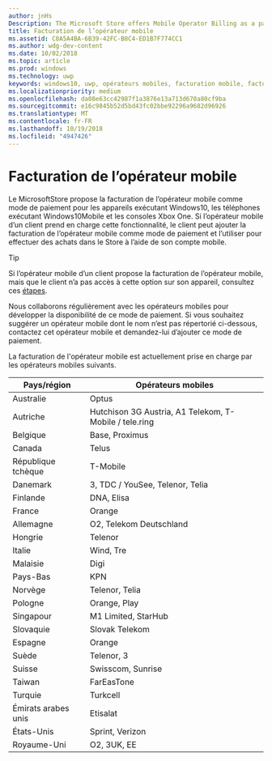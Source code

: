 ```yaml
---
author: jnHs
Description: The Microsoft Store offers Mobile Operator Billing as a payment method for mobile operators who support this capability.
title: Facturation de l’opérateur mobile
ms.assetid: C8A5A4BA-6B39-42FC-B8C4-ED1B7F774CC1
ms.author: wdg-dev-content
ms.date: 10/02/2018
ms.topic: article
ms.prod: windows
ms.technology: uwp
keywords: windows10, uwp, opérateurs mobiles, facturation mobile, facturation de l’opérateur mobile
ms.localizationpriority: medium
ms.openlocfilehash: da08e63cc42987f1a3876e13a713d670a80cf9ba
ms.sourcegitcommit: e16c9845b52d5bd43fc02bbe92296a9682d96926
ms.translationtype: MT
ms.contentlocale: fr-FR
ms.lasthandoff: 10/19/2018
ms.locfileid: "4947426"
---
```

# <a name="mobile-operator-billing"></a>Facturation de l’opérateur mobile


Le MicrosoftStore propose la facturation de l’opérateur mobile comme mode de paiement pour les appareils exécutant Windows10, les téléphones exécutant Windows10Mobile et les consoles Xbox One. Si l’opérateur mobile d’un client prend en charge cette fonctionnalité, le client peut ajouter la facturation de l’opérateur mobile comme mode de paiement et l’utiliser pour effectuer des achats dans le Store à l’aide de son compte mobile.

> [!TIP]
>  Si l’opérateur mobile d’un client propose la facturation de l’opérateur mobile, mais que le client n’a pas accès à cette option sur son appareil, consultez ces [étapes](http://go.microsoft.com/fwlink/p/?LinkId=523993).

Nous collaborons régulièrement avec les opérateurs mobiles pour développer la disponibilité de ce mode de paiement. Si vous souhaitez suggérer un opérateur mobile dont le nom n’est pas répertorié ci-dessous, contactez cet opérateur mobile et demandez-lui d’ajouter ce mode de paiement.

La facturation de l'opérateur mobile est actuellement prise en charge par les opérateurs mobiles suivants.

| Pays/région  | Opérateurs mobiles                 |
|-----------------|----------------------------------|
| Australie       | Optus                            |
| Autriche         | Hutchison 3G Austria, A1 Telekom, T-Mobile / tele.ring  |
| Belgique         | Base, Proximus                   |
| Canada          | Telus                            |
| République tchèque  | T-Mobile                         |
| Danemark         | 3, TDC / YouSee, Telenor, Telia  |
| Finlande         | DNA, Elisa                       |
| France          | Orange                           |
| Allemagne         | O2, Telekom Deutschland          |
| Hongrie         | Telenor                          |
| Italie           | Wind, Tre                        |
| Malaisie        | Digi                             |
| Pays-Bas     | KPN                              |
| Norvège          | Telenor, Telia                   |
| Pologne          | Orange, Play                     |
| Singapour       | M1 Limited, StarHub              |
| Slovaquie        | Slovak Telekom                   |
| Espagne           | Orange                           |
| Suède          | Telenor, 3                       |
| Suisse     | Swisscom, Sunrise                |
| Taiwan          | FarEasTone                       |
| Turquie          | Turkcell                         |
| Émirats arabes unis | Etisalat                    |
| États-Unis   | Sprint, Verizon                  |
| Royaume-Uni  | O2, 3UK, EE                     |

 



 


 

 




